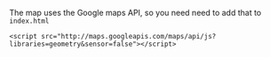 The map uses the Google maps API, so you need
need to add that to `index.html`

    <script src="http://maps.googleapis.com/maps/api/js?libraries=geometry&sensor=false"></script>
